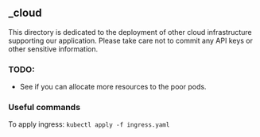 ## _cloud
This directory is dedicated to the deployment of other cloud infrastructure supporting our application.
Please take care not to commit any API keys or other sensitive information.

### TODO:
- See if you can allocate more resources to the poor pods.

### Useful commands

To apply ingress:
`kubectl apply -f ingress.yaml`